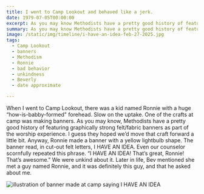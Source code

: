 ```yaml
---
title: I went to Camp Lookout and behaved like a jerk.
date: 1979-07-05T00:00:00
excerpt: As you may know Methodists have a pretty good history of featuring graphically strong felt/fabric banners as part of the worship experience. I guess they hoped we’d move that craft forward a little bit.
summary: As you may know Methodists have a pretty good history of featuring graphically strong felt/fabric banners as part of the worship experience. I guess they hoped we’d move that craft forward a little bit.
image: /static/img/timeline/i-have-an-idea-feb-27-2025.jpg
tags:
  - Camp Lookout
  - banners
  - Methodism
  - Ronnie
  - bad behavior
  - unkindness
  - Beverly
  - date approximate

---
```

When I went to Camp Lookout, there was a kid named Ronnie with a huge “how-is-babby-formed" forehead. Slow on the uptake.
One of the crafts at camp was making banners. As you may know, Methodists have a pretty good history of featuring graphically strong felt/fabric banners as part of the worship experience.
I guess they hoped we’d move that craft forward a little bit.
Anyway, Ronnie made a banner with a yellow lightbulb shape. The banner read, in cut-out felt letters, I HAVE AN IDEA.
Even our counselor scornfully repeated this phrase. “I HAVE AN IDEA! That’s great, Ronnie! That’s awesome.”
We were unkind about it.
Later in life, Bev mentioned she met a guy named Ronnie, and it was definitely this guy, and that he asked about me.

![illustration of banner made at camp saying I HAVE AN IDEA](/static/img/timeline/i-have-an-idea-feb-27-2025.jpg)